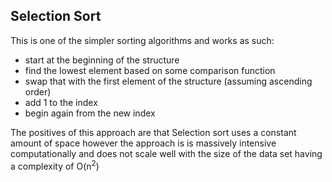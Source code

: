 ## Selection Sort

This is one of the simpler sorting algorithms and works as such:
 - start at the beginning of the structure
 - find the lowest element based on some comparison function
 - swap that with the first element of the structure (assuming ascending order)
 - add 1 to the index
 - begin again from the new index

The positives of this approach are that Selection sort uses a constant amount
of space however the approach is is massively intensive computationally and
does not scale well with the size of the data set having a complexity of
O(n<sup>2</sup>)
